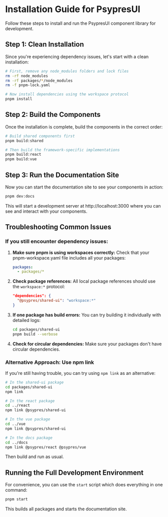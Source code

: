 # Installation Guide for PsypresUI

Follow these steps to install and run the PsypresUI component library for development.

## Step 1: Clean Installation

Since you're experiencing dependency issues, let's start with a clean installation:

```bash
# First, remove any node_modules folders and lock files
rm -rf node_modules
rm -rf packages/*/node_modules
rm -f pnpm-lock.yaml

# Now install dependencies using the workspace protocol
pnpm install
```

## Step 2: Build the Components

Once the installation is complete, build the components in the correct order:

```bash
# Build shared components first
pnpm build:shared

# Then build the framework-specific implementations
pnpm build:react
pnpm build:vue
```

## Step 3: Run the Documentation Site

Now you can start the documentation site to see your components in action:

```bash
pnpm dev:docs
```

This will start a development server at http://localhost:3000 where you can see and interact with your components.

## Troubleshooting Common Issues

### If you still encounter dependency issues:

1. **Make sure pnpm is using workspaces correctly:**
   Check that your pnpm-workspace.yaml file includes all your packages:

   ```yaml
   packages:
     - packages/*
   ```

2. **Check package references:**
   All local package references should use the `workspace:*` protocol:

   ```json
   "dependencies": {
     "@psypres/shared-ui": "workspace:*"
   }
   ```

3. **If one package has build errors:**
   You can try building it individually with detailed logs:

   ```bash
   cd packages/shared-ui
   pnpm build --verbose
   ```

4. **Check for circular dependencies:**
   Make sure your packages don't have circular dependencies.

### Alternative Approach: Use npm link

If you're still having trouble, you can try using `npm link` as an alternative:

```bash
# In the shared-ui package
cd packages/shared-ui
npm link

# In the react package
cd ../react
npm link @psypres/shared-ui

# In the vue package
cd ../vue
npm link @psypres/shared-ui

# In the docs package
cd ../docs
npm link @psypres/react @psypres/vue
```

Then build and run as usual.

## Running the Full Development Environment

For convenience, you can use the `start` script which does everything in one command:

```bash
pnpm start
```

This builds all packages and starts the documentation site.
